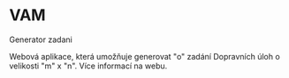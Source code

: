# VAM
Generator zadani

Webová aplikace, která umožňuje generovat "o" zadání Dopravních úloh o velikosti "m" x "n". Více informací na webu.
